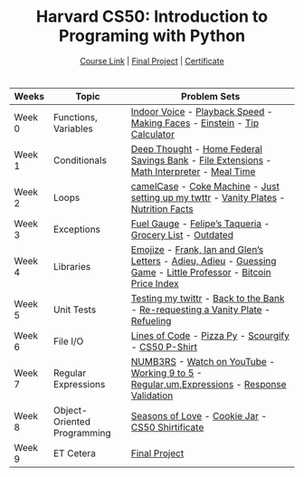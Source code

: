 
<div align=center>
    <h1> Harvard CS50: Introduction to Programing with Python </h1>
</div>

<div align=center>
    <a href="https://cs50.harvard.edu/python/">Course Link</a> |
    <a href="https://github.com/matheusaver/CS50_Python/tree/master/Week_9/project">Final Project</a> |
    <a href="https://cs50.harvard.edu/certificates/aaed8e30-6d46-4bbc-a7a5-65514a4643a9">Certificate </a>
    <h1></h1>
</div>

<div align="center">

|  Weeks  |Topic|Problem Sets|
|------|----------|------------------------|
|Week 0 | Functions, Variables|[Indoor Voice](https://github.com/matheusaver/CS50_Python/tree/master/Week_0/indoor/indoor.py) - [Playback Speed](https://github.com/matheusaver/CS50_Python/tree/master/Week_0/playback/playback.py) - [Making Faces](https://github.com/matheusaver/CS50_Python/tree/master/Week_0/faces/faces.py) - [Einstein](https://github.com/matheusaver/CS50_Python/tree/master/Week_0/einstein/einstein.py) - [Tip Calculator](https://github.com/matheusaver/CS50_Python/tree/master/Week_0/tip/tip.py)|
|Week 1 | Conditionals |[Deep Thought](https://github.com/matheusaver/CS50_Python/tree/master/Week_1/deep/deep.py) - [Home Federal Savings Bank](https://github.com/matheusaver/CS50_Python/tree/master/Week_1/bank/bank.py) - [File Extensions](https://github.com/matheusaver/CS50_Python/tree/master/Week_1/extensions/extensions.py) - [Math Interpreter](https://github.com/matheusaver/CS50_Python/tree/master/Week_1/interpreter/interpreter.py) - [Meal Time](https://github.com/matheusaver/CS50_Python/tree/master/Week_1/meal/meal.py)
|Week 2 | Loops |[camelCase](https://github.com/matheusaver/CS50_Python/tree/master/Week_2/camel/camel.py) - [Coke Machine](https://github.com/matheusaver/CS50_Python/tree/master/Week_2/coke/coke.py) - [Just setting up my twttr](https://github.com/matheusaver/CS50_Python/tree/master/Week_2/twttr/twttr.py) - [Vanity Plates](https://github.com/matheusaver/CS50_Python/tree/master/Week_2/plates/plates.py) - [Nutrition Facts](https://github.com/matheusaver/CS50_Python/tree/master/Week_2/nutrition/nutrition.py)|
|Week 3 | Exceptions | [Fuel Gauge](https://github.com/matheusaver/CS50_Python/tree/master/Week_3/fuel/fuel.py) - [Felipe’s Taqueria](https://github.com/matheusaver/CS50_Python/tree/master/Week_3/taqueria/taqueria.py) - [Grocery List](https://github.com/matheusaver/CS50_Python/tree/master/Week_3/grocery/grocery.py) - [Outdated](https://github.com/matheusaver/CS50_Python/tree/master/Week_3/outdated/outdated.py)|
|Week 4 | Libraries | [Emojize](https://github.com/matheusaver/CS50_Python/tree/master/Week_4/emojize/emojize.py) - [Frank, Ian and Glen’s Letters](https://github.com/matheusaver/CS50_Python/tree/master/Week_4/figlet/figlet.py) - [Adieu, Adieu](https://github.com/matheusaver/CS50_Python/tree/master/Week_4/adieu/adieu.py) - [Guessing Game](https://github.com/matheusaver/CS50_Python/tree/master/Week_4/game/game.py) - [Little Professor](https://github.com/matheusaver/CS50_Python/tree/master/Week_4/professor/professor.py) - [Bitcoin Price Index](https://github.com/matheusaver/CS50_Python/tree/master/Week_4/bitcoin/bitcoin.py)
|Week 5 | Unit Tests | [Testing my twittr](https://github.com/matheusaver/CS50_Python/tree/master/Week_5/test_twttr/test_twttr.py) - [Back to the Bank](https://github.com/matheusaver/CS50_Python/tree/master/Week_5/test_bank/test_bank.py) - [Re-requesting a Vanity Plate](https://github.com/matheusaver/CS50_Python/tree/master/Week_5/test_plates/test_plates.py) - [Refueling](https://github.com/matheusaver/CS50_Python/tree/master/Week_5/test_fuel/test_fuel.py)|
|Week 6 | File I/O | [Lines of Code](https://github.com/matheusaver/CS50_Python/tree/master/Week_6/lines/lines.py) - [Pizza Py](https://github.com/matheusaver/CS50_Python/tree/master/Week_6/pizza/pizza.py) - [Scourgify](https://github.com/matheusaver/CS50_Python/tree/master/Week_6/scourgify/scourgify.py) - [CS50 P-Shirt](https://github.com/matheusaver/CS50_Python/tree/master/Week_6/shirt/shirt.py)
|Week 7 | Regular Expressions | [NUMB3RS](https://github.com/matheusaver/CS50_Python/tree/master/Week_7/numb3rs/numb3rs.py) - [Watch on YouTube](https://github.com/matheusaver/CS50_Python/tree/master/Week_7/watch/watch.py) - [Working 9 to 5](https://github.com/matheusaver/CS50_Python/tree/master/Week_7/working/working.py) - [Regular,um,Expressions](https://github.com/matheusaver/CS50_Python/tree/master/Week_7/um/um.py) - [Response Validation](https://github.com/matheusaver/CS50_Python/tree/master/Week_7/response/response.py)
|Week 8 | Object-Oriented Programming | [Seasons of Love](https://github.com/matheusaver/CS50_Python/tree/master/Week_8/seasons/seasons.py) - [Cookie Jar](https://github.com/matheusaver/CS50_Python/tree/master/Week_8/jar/jar.py) - [CS50 Shirtificate](https://github.com/matheusaver/CS50_Python/tree/master/Week_8/shirtificate/shirtificate.py)
|Week 9 | ET Cetera | [Final Project](https://github.com/matheusaver/CS50_Python/tree/master/Week_9/project)

















</div>
